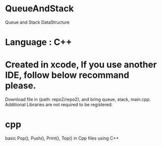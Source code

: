 # QueueAndStack
Queue and Stack DataStructure

# Language : C++

# Created in xcode, If you use another IDE, follow below recommand please.
Download file in (path: repo2/repo2), and bring queue, stack, main.cpp.
Additional Libraries are not required to be registered.

# cpp
basic Pop(), Push(), Print(), Top() in Cpp files using C++
